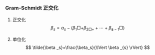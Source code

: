 ### Gram-Schmidt 正交化
1. 正交化
$$
\beta _s=\alpha _s-\left( \beta _1\Box +\beta _{2\Box +} + \cdots +\beta _{\boldsymbol{s}-1}\Box \right) 
$$

2. 单位化
$$
\tilde{\beta _s}=\frac{\beta_s}{\lVert \beta _{s} \rVert}
$$
